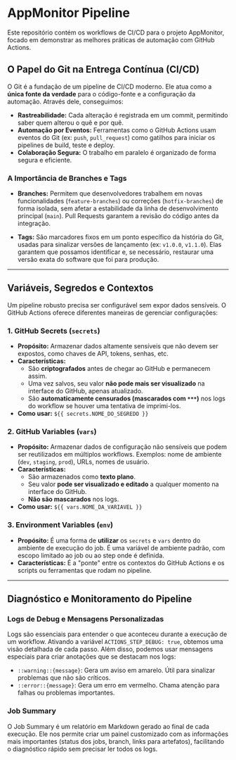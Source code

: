 # AppMonitor Pipeline

Este repositório contém os workflows de CI/CD para o projeto AppMonitor,
focado em demonstrar as melhores práticas de automação com GitHub Actions.

## O Papel do Git na Entrega Contínua (CI/CD)

O Git é a fundação de um pipeline de CI/CD moderno. Ele atua como a **única fonte da verdade** para o código-fonte e a configuração da automação. Através dele, conseguimos:

- **Rastreabilidade:** Cada alteração é registrada em um commit, permitindo saber quem alterou o quê e por quê.
- **Automação por Eventos:** Ferramentas como o GitHub Actions usam eventos do Git (ex: `push`, `pull_request`) como gatilhos para iniciar os pipelines de build, teste e deploy.
- **Colaboração Segura:** O trabalho em paralelo é organizado de forma segura e eficiente.

### A Importância de Branches e Tags

- **Branches:** Permitem que desenvolvedores trabalhem em novas funcionalidades (`feature-branches`) ou correções (`hotfix-branches`) de forma isolada, sem afetar a estabilidade da linha de desenvolvimento principal (`main`). Pull Requests garantem a revisão do código antes da integração.

- **Tags:** São marcadores fixos em um ponto específico da história do Git, usadas para sinalizar versões de lançamento (ex: `v1.0.0`, `v1.1.0`). Elas garantem que possamos identificar e, se necessário, restaurar uma versão exata do software que foi para produção.

---

## Variáveis, Segredos e Contextos

Um pipeline robusto precisa ser configurável sem expor dados sensíveis. O GitHub Actions oferece diferentes maneiras de gerenciar configurações:

### 1. GitHub Secrets (`secrets`)

* **Propósito:** Armazenar dados altamente sensíveis que não devem ser expostos, como chaves de API, tokens, senhas, etc.
* **Características:**
    * São **criptografados** antes de chegar ao GitHub e permanecem assim.
    * Uma vez salvos, seu valor **não pode mais ser visualizado** na interface do GitHub, apenas atualizado.
    * São **automaticamente censurados (mascarados com `***`)** nos logs do workflow se houver uma tentativa de imprimi-los.
* **Como usar:** `${{ secrets.NOME_DO_SEGREDO }}`

### 2. GitHub Variables (`vars`)

* **Propósito:** Armazenar dados de configuração não sensíveis que podem ser reutilizados em múltiplos workflows. Exemplos: nome de ambiente (`dev`, `staging`, `prod`), URLs, nomes de usuário.
* **Características:**
    * São armazenados como **texto plano**.
    * Seu valor **pode ser visualizado e editado** a qualquer momento na interface do GitHub.
    * **Não são mascarados** nos logs.
* **Como usar:** `${{ vars.NOME_DA_VARIAVEL }}`

### 3. Environment Variables (`env`)

* **Propósito:** É uma forma de **utilizar** os `secrets` e `vars` dentro do ambiente de execução do job. É uma variável de ambiente padrão, com escopo limitado ao job ou ao step onde é definida.
* **Características:** É a "ponte" entre os contextos do GitHub Actions e os scripts ou ferramentas que rodam no pipeline.

---

## Diagnóstico e Monitoramento do Pipeline

### Logs de Debug e Mensagens Personalizadas
Logs são essenciais para entender o que aconteceu durante a execução de um workflow. Ativando a variável `ACTIONS_STEP_DEBUG: true`, obtemos uma visão detalhada de cada passo. Além disso, podemos usar mensagens especiais para criar anotações que se destacam nos logs:
- `::warning::{message}`: Gera um aviso em amarelo. Útil para sinalizar problemas que não são críticos.
- `::error::{message}`: Gera um erro em vermelho. Chama atenção para falhas ou problemas importantes.

### Job Summary
O Job Summary é um relatório em Markdown gerado ao final de cada execução. Ele nos permite criar um painel customizado com as informações mais importantes (status dos jobs, branch, links para artefatos), facilitando o diagnóstico rápido sem precisar ler todos os logs.


